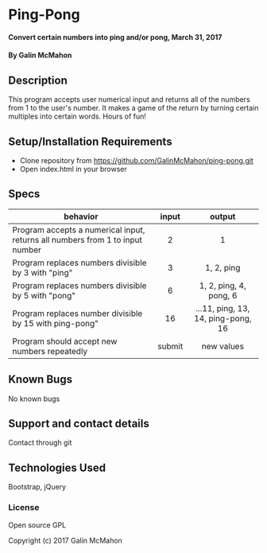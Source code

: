 
# Ping-Pong

#### Convert certain numbers into ping and/or pong, March 31, 2017

#### By Galin McMahon

## Description

This program accepts user numerical input and returns all of the numbers from 1 to the user's number.  It makes a game of the return by turning certain multiples into certain words.  Hours of fun!


## Setup/Installation Requirements

* Clone repository from https://github.com/GalinMcMahon/ping-pong.git
* Open index.html in your browser


## Specs

| behavior |  input   |  output  |
|----------|:--------:|:--------:|
| Program accepts a numerical input, returns all numbers from 1 to input number | 2 | 1 |
| Program replaces numbers divisible by 3 with "ping" | 3 | 1, 2, ping |
| Program replaces numbers divisible by 5 with "pong" | 6 | 1, 2, ping, 4, pong, 6 |
| Program replaces number divisible by 15 with ping-pong" | 16 | ...11, ping, 13, 14, ping-pong, 16 |
| Program should accept new numbers repeatedly | submit | new values |


## Known Bugs

No known bugs

## Support and contact details

Contact through git

## Technologies Used

Bootstrap, jQuery

### License

Open source GPL

Copyright (c) 2017 Galin McMahon
